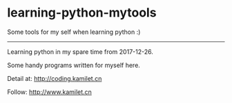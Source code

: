 # learning-python-mytools
Some tools for my self when learning python :)

---
Learning python in my spare time from 2017-12-26.

Some handy programs written for myself here.

Detail at: http://coding.kamilet.cn

Follow: http://www.kamilet.cn
